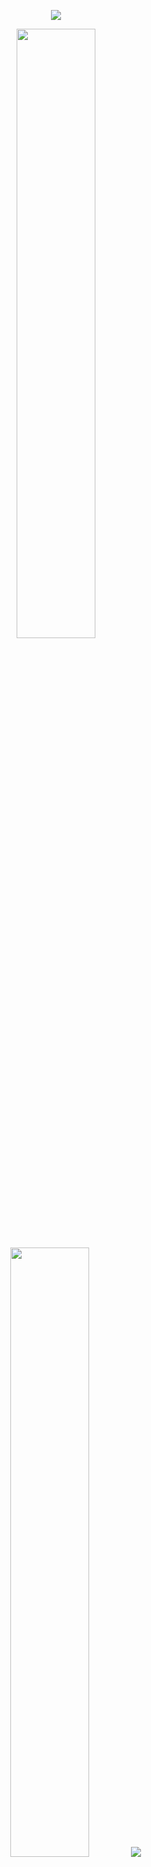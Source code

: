 <p align="center">
  <img src="https://camo.githubusercontent.com/992babdffd8c74a1502de375fbdf7e4d54773242/68747470733a2f2f6d656469612e67697068792e636f6d2f6d656469612f53576f536b4e36447854737a71494b4571762f67697068792e676966" />
</p>

<p align="center">
  <img height="50%" width="auto" src ="https://github-readme-stats.vercel.app/api?username=wangrongsheng&show_icons=true&count_private=true&theme=darcula&hide_border=true&hide=issues,contribs&bg_color=00000000">
  <img height="50%" width="auto" src ="https://github-readme-stats.vercel.app/api/top-langs/?username=wangrongsheng&layout=compact&hide_border=true&theme=darcula&bg_color=00000000&langs_count=6&hide=jupyter%20notebook,tex,css,php">
  <img src ="https://github-readme-streak-stats.herokuapp.com?user=wangrongsheng&theme=darcula&hide_border=true&background=FFFFFF00">
  <!--br>
  <br>
  <a href="https://www.buymeacoffee.com/wangrs"> <img align="center" src="https://cdn.buymeacoffee.com/buttons/v2/default-orange.png" height="50" width="210" alt="wangrs" /></a-->
</p>
